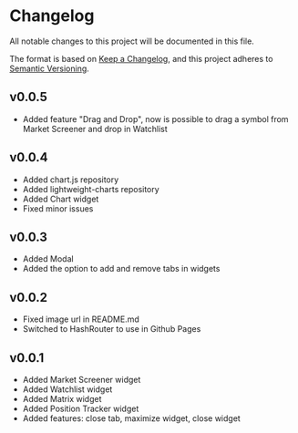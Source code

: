 # Changelog
All notable changes to this project will be documented in this file.

The format is based on [Keep a Changelog](https://keepachangelog.com/en/1.0.0/),
and this project adheres to [Semantic Versioning](https://semver.org/spec/v2.0.0.html).

## v0.0.5
- Added feature "Drag and Drop", now is possible to drag a symbol from Market Screener and drop in Watchlist

## v0.0.4
- Added chart.js repository
- Added lightweight-charts repository
- Added Chart widget
- Fixed minor issues

## v0.0.3
- Added Modal
- Added the option to add and remove tabs in widgets

## v0.0.2
- Fixed image url in README.md
- Switched to HashRouter to use in Github Pages

## v0.0.1
- Added Market Screener widget
- Added Watchlist widget
- Added Matrix widget
- Added Position Tracker widget
- Added features: close tab, maximize widget, close widget